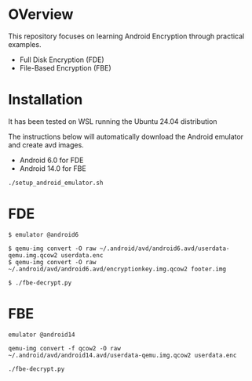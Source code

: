 # OVerview
This repository focuses on learning Android Encryption through practical examples.
- Full Disk Encryption (FDE)
- File-Based Encryption (FBE)

# Installation
It has been tested on WSL running the Ubuntu 24.04 distribution

The instructions below will automatically download the Android emulator and create avd images.
- Android 6.0 for FDE
- Android 14.0 for FBE

```
./setup_android_emulator.sh
```

# FDE
```
$ emulator @android6

$ qemu-img convert -O raw ~/.android/avd/android6.avd/userdata-qemu.img.qcow2 userdata.enc
$ qemu-img convert -O raw ~/.android/avd/android6.avd/encryptionkey.img.qcow2 footer.img

$ ./fbe-decrypt.py
```

# FBE
```
emulator @android14

qemu-img convert -f qcow2 -O raw ~/.android/avd/android14.avd/userdata-qemu.img.qcow2 userdata.enc

./fbe-decrypt.py
```
